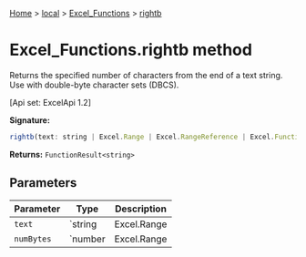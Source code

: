 [Home](./index) &gt; [local](local.md) &gt; [Excel\_Functions](local.excel_functions.md) &gt; [rightb](local.excel_functions.rightb.md)

# Excel\_Functions.rightb method

Returns the specified number of characters from the end of a text string. Use with double-byte character sets (DBCS). 

 \[Api set: ExcelApi 1.2\]

**Signature:**
```javascript
rightb(text: string | Excel.Range | Excel.RangeReference | Excel.FunctionResult<any>, numBytes?: number | Excel.Range | Excel.RangeReference | Excel.FunctionResult<any>): FunctionResult<string>;
```
**Returns:** `FunctionResult<string>`

## Parameters

|  Parameter | Type | Description |
|  --- | --- | --- |
|  `text` | `string | Excel.Range | Excel.RangeReference | Excel.FunctionResult<any>` |  |
|  `numBytes` | `number | Excel.Range | Excel.RangeReference | Excel.FunctionResult<any>` |  |

